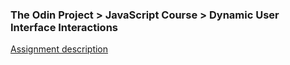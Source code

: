 ### The Odin Project > JavaScript Course > Dynamic User Interface Interactions

[Assignment description](https://www.theodinproject.com/lessons/node-path-javascript-dynamic-user-interface-interactions#assignment)

